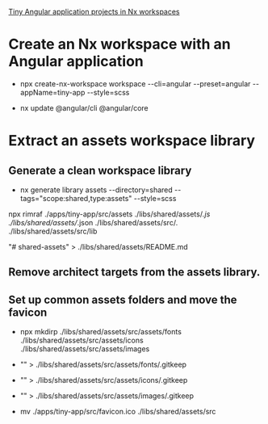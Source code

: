 [Tiny Angular application projects in Nx workspaces](https://indepth.dev/posts/1185/tiny-angular-application-projects-in-nx-workspaces#extract-an-assets-workspace-library)

# Create an Nx workspace with an Angular application

- npx create-nx-workspace workspace --cli=angular --preset=angular --appName=tiny-app --style=scss

- nx update @angular/cli @angular/core

# Extract an assets workspace library

## Generate a clean workspace library

- nx generate library assets --directory=shared --tags="scope:shared,type:assets" --style=scss

npx rimraf ./apps/tiny-app/src/assets ./libs/shared/assets/_.js ./libs/shared/assets/_.json ./libs/shared/assets/src/_._ ./libs/shared/assets/src/lib

"# shared-assets" > ./libs/shared/assets/README.md

## Remove architect targets from the assets library.

## Set up common assets folders and move the favicon

- npx mkdirp ./libs/shared/assets/src/assets/fonts ./libs/shared/assets/src/assets/icons ./libs/shared/assets/src/assets/images

- "" > ./libs/shared/assets/src/assets/fonts/.gitkeep

- "" > ./libs/shared/assets/src/assets/icons/.gitkeep

- "" > ./libs/shared/assets/src/assets/images/.gitkeep

- mv ./apps/tiny-app/src/favicon.ico ./libs/shared/assets/src
